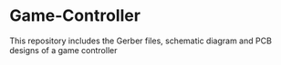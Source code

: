 # Game-Controller
This repository includes the Gerber files, schematic diagram and PCB designs of a game controller
